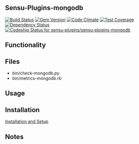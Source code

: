## Sensu-Plugins-mongodb

[![Build Status](https://travis-ci.org/sensu-plugins/sensu-plugins-mongodb.svg?branch=master)](https://travis-ci.org/sensu-plugins/sensu-plugins-mongodb)
[![Gem Version](https://badge.fury.io/rb/sensu-plugins-mongodb.svg)](http://badge.fury.io/rb/sensu-plugins-mongodb)
[![Code Climate](https://codeclimate.com/github/sensu-plugins/sensu-plugins-mongodb/badges/gpa.svg)](https://codeclimate.com/github/sensu-plugins/sensu-plugins-mongodb)
[![Test Coverage](https://codeclimate.com/github/sensu-plugins/sensu-plugins-mongodb/badges/coverage.svg)](https://codeclimate.com/github/sensu-plugins/sensu-plugins-mongodb)
[![Dependency Status](https://gemnasium.com/sensu-plugins/sensu-plugins-mongodb.svg)](https://gemnasium.com/sensu-plugins/sensu-plugins-mongodb)
[![Codeship Status for sensu-plugins/sensu-plugins-mongodb](https://codeship.com/projects/fb6c0ce0-dc03-0132-9f1d-025863fcc952/status?branch=master)](https://codeship.com/projects/79855)

## Functionality

## Files
 * bin/check-mongodb.py
 * bin/metrics-mongodb.rb

## Usage

## Installation

[Installation and Setup](https://github.com/sensu-plugins/documentation/blob/master/user_docs/installation_instructions.md)

## Notes
